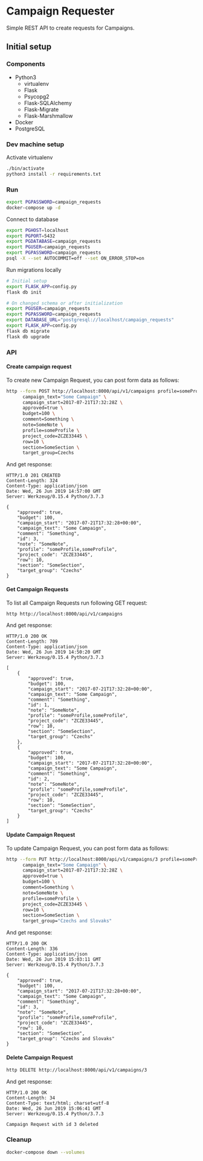 # Campaign Requester

Simple REST API to create requests for Campaigns.

## Initial setup

### Components

- Python3
  - virtualenv
  - Flask
  - Psycopg2
  - Flask-SQLAlchemy 
  - Flask-Migrate
  - Flask-Marshmallow
- Docker
- PostgreSQL

### Dev machine setup

Activate virtualenv 

``` bash
./bin/activate
python3 install -r requirements.txt
```

### Run

``` bash
export PGPASSWORD=campaign_requests
docker-compose up -d
```

Connect to database
```bash
export PGHOST=localhost
export PGPORT=5432
export PGDATABASE=campaign_requests
export PGUSER=campaign_requests
export PGPASSWORD=campaign_requests
psql -X --set AUTOCOMMIT=off --set ON_ERROR_STOP=on
```

Run migrations locally

``` bash
# Initial setup
export FLASK_APP=config.py
flask db init

# On changed schema or after initialization
export PGUSER=campaign_requests
export PGPASSWORD=campaign_requests
export DATABASE_URL="postgresql://localhost/campaign_requests"
export FLASK_APP=config.py
flask db migrate
flask db upgrade
```

### API

#### Create campaign request

To create new Campaign Request, you can post form data as follows:

```BASH
http --form POST http://localhost:8000/api/v1/campaigns profile=someProfile \
      campaign_text="Some Campaign" \
      campaign_start=2017-07-21T17:32:28Z \
      approved=true \
      budget=100 \
      comment=Something \
      note=SomeNote \
      profile=someProfile \
      project_code=ZCZE33445 \
      row=10 \
      section=SomeSection \
      target_group=Czechs
```

And get response:

```
HTTP/1.0 201 CREATED
Content-Length: 324
Content-Type: application/json
Date: Wed, 26 Jun 2019 14:57:00 GMT
Server: Werkzeug/0.15.4 Python/3.7.3

{
    "approved": true,
    "budget": 100,
    "campaign_start": "2017-07-21T17:32:28+00:00",
    "campaign_text": "Some Campaign",
    "comment": "Something",
    "id": 3,
    "note": "SomeNote",
    "profile": "someProfile,someProfile",
    "project_code": "ZCZE33445",
    "row": 10,
    "section": "SomeSection",
    "target_group": "Czechs"
}

```

#### Get Campaign Requests

To list all Campaign Requests run following GET request:

```bash
http http://localhost:8000/api/v1/campaigns
```

And get response:

```
HTTP/1.0 200 OK
Content-Length: 709
Content-Type: application/json
Date: Wed, 26 Jun 2019 14:50:20 GMT
Server: Werkzeug/0.15.4 Python/3.7.3

[
    {
        "approved": true,
        "budget": 100,
        "campaign_start": "2017-07-21T17:32:28+00:00",
        "campaign_text": "Some Campaign",
        "comment": "Something",
        "id": 1,
        "note": "SomeNote",
        "profile": "someProfile,someProfile",
        "project_code": "ZCZE33445",
        "row": 10,
        "section": "SomeSection",
        "target_group": "Czechs"
    },
    {
        "approved": true,
        "budget": 100,
        "campaign_start": "2017-07-21T17:32:28+00:00",
        "campaign_text": "Some Campaign",
        "comment": "Something",
        "id": 2,
        "note": "SomeNote",
        "profile": "someProfile,someProfile",
        "project_code": "ZCZE33445",
        "row": 10,
        "section": "SomeSection",
        "target_group": "Czechs"
    }
]
```

#### Update Campaign Request

To update Campaign Request, you can post form data as follows:

``` bash
http --form PUT http://localhost:8000/api/v1/campaigns/3 profile=someProfile \
      campaign_text="Some Campaign" \
      campaign_start=2017-07-21T17:32:28Z \
      approved=true \
      budget=100 \
      comment=Something \
      note=SomeNote \
      profile=someProfile \
      project_code=ZCZE33445 \
      row=10 \
      section=SomeSection \
      target_group="Czechs and Slovaks"
```

And get response:

```
HTTP/1.0 200 OK
Content-Length: 336
Content-Type: application/json
Date: Wed, 26 Jun 2019 15:03:11 GMT
Server: Werkzeug/0.15.4 Python/3.7.3

{
    "approved": true,
    "budget": 100,
    "campaign_start": "2017-07-21T17:32:28+00:00",
    "campaign_text": "Some Campaign",
    "comment": "Something",
    "id": 3,
    "note": "SomeNote",
    "profile": "someProfile,someProfile",
    "project_code": "ZCZE33445",
    "row": 10,
    "section": "SomeSection",
    "target_group": "Czechs and Slovaks"
}
```

#### Delete Campaign Request

```bash
http DELETE http://localhost:8000/api/v1/campaigns/3
```

And get response:

```
HTTP/1.0 200 OK
Content-Length: 34
Content-Type: text/html; charset=utf-8
Date: Wed, 26 Jun 2019 15:06:41 GMT
Server: Werkzeug/0.15.4 Python/3.7.3

Campaign Request with id 3 deleted
```

### Cleanup

```bash
docker-compose down --volumes
```

